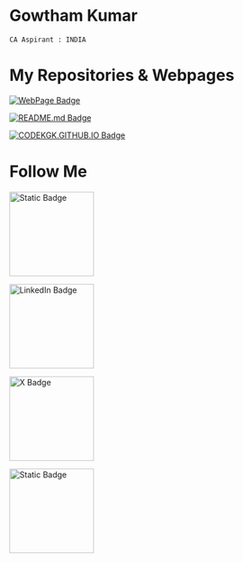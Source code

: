 # Gowtham Kumar

```
CA Aspirant : INDIA
```
# My Repositories & Webpages

[![WebPage Badge](https://img.shields.io/badge/WebSite-%23FFFFFF?logo=GitBook&logoColor=%23FFFFFF&labelColor=%235C1C6E&color=%23D640FF&link=https%3A%2F%2Fkgk.pages.dev%2F)](https://kgk06.pages.dev/)

[![README.md Badge](https://img.shields.io/badge/README.md-%23FFFFFF?style=flat&logo=Github&logoColor=%23FFFFFF&label=CodeKGK&color=Green)](https://github.com/CodeKGK/CodeKGK)

[![CODEKGK.GITHUB.IO Badge](https://img.shields.io/badge/CodeKGK.github.io-%23FFFFFF?logo=GitBook&logoColor=%23FFFFFF&label=CodeKGK&labelColor=%23181717&color=Green)](https://github.com/CodeKGK/CodeKGK.github.io)


# Follow Me
<a href="https://www.instagram.com/Gowtham.0625"><img alt="Static Badge" src="https://img.shields.io/badge/Gowtham.0625-FFFFFF?style=for-the-badge&logo=instagram&logoColor=%23000000&labelColor=%23FFFFFF&color=%23E4405F&link=https%3A%2F%2Fwww.linkedin.com%2Fin%2Fgowtham0625%2F" width="150px"></a>

<a href="https://www.linkedin.com/in/gowtham0625/"><img alt="LinkedIn Badge" src="https://img.shields.io/badge/Gowtham0625-FFFFFF?style=for-the-badge&logo=Linkedin&logoColor=%23000000&labelColor=%23F1F1F1&color=%230A66C2&link=https%3A%2F%2Fwww.linkedin.com%2Fin%2Fgowtham0625%2F" width="150px"></a>

<a href="https://x.com/"><img alt="X Badge" src="https://img.shields.io/badge/Gowtham.0625-FFFFFF?style=for-the-badge&logo=x&logoColor=%23000000&labelColor=%23FFFFFF&color=%23000000&link=https%3A%2F%2Fwww.telegram.dog%2FGowtham_0625" width="150px"></a>

<a href="https://www.telegram.dog/Gowtham_0625" target="_blank"><img alt="Static Badge" src="https://img.shields.io/badge/Gowtham.0625-FFFFFF?style=for-the-badge&logo=Telegram&logoColor=%23000000&labelColor=%23FFFFFF&color=%2326A5E4&link=https%3A%2F%2Fwww.telegram.dog%2FGowtham_0625" width="150px"></a>
